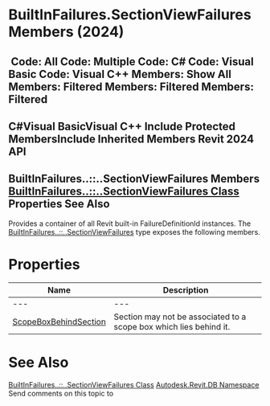 # BuiltInFailures.SectionViewFailures Members (2024)

﻿
 Code: All Code: Multiple Code: C# Code: Visual Basic Code: Visual C++  Members: Show All Members: Filtered Members: Filtered Members: Filtered   
---  
C#Visual BasicVisual C++
Include Protected MembersInclude Inherited Members
Revit 2024 API  
---  
BuiltInFailures..::..SectionViewFailures Members  
[BuiltInFailures..::..SectionViewFailures Class](bcd7a1a4-cf92-a44e-3f0e-49d1a378ff1f.md "BuiltInFailures.SectionViewFailures Class") Properties See Also  
---  
Provides a container of all Revit built-in FailureDefinitionId instances.
The [BuiltInFailures..::..SectionViewFailures](bcd7a1a4-cf92-a44e-3f0e-49d1a378ff1f.md "BuiltInFailures.SectionViewFailures Class") type exposes the following members.
# Properties
| Name | Description |
| --- | --- |
| --- | --- | --- |
| [ScopeBoxBehindSection](202e7e9b-44f0-a9c5-e2ca-df57b4c682e1.md "ScopeBoxBehindSection Property") | Section may not be associated to a scope box which lies behind it. |

# See Also
[BuiltInFailures..::..SectionViewFailures Class](bcd7a1a4-cf92-a44e-3f0e-49d1a378ff1f.md "BuiltInFailures.SectionViewFailures Class")
[Autodesk.Revit.DB Namespace](87546ba7-461b-c646-cbb1-2cb8f5bff8b2.md "Autodesk.Revit.DB Namespace")
Send comments on this topic to 